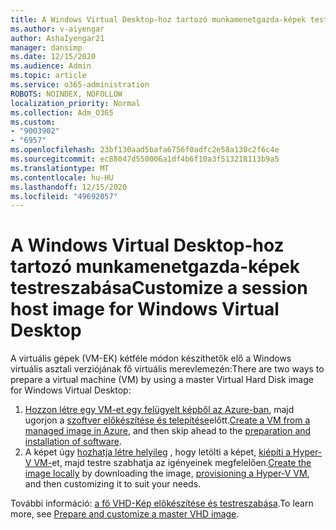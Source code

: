 ```yaml
---
title: A Windows Virtual Desktop-hoz tartozó munkamenetgazda-képek testreszabása
ms.author: v-aiyengar
author: AshaIyengar21
manager: dansimp
ms.date: 12/15/2020
ms.audience: Admin
ms.topic: article
ms.service: o365-administration
ROBOTS: NOINDEX, NOFOLLOW
localization_priority: Normal
ms.collection: Adm_O365
ms.custom:
- "9003902"
- "6957"
ms.openlocfilehash: 23bf130aad5bafa6756f0adfc2e58a130c2f6c4e
ms.sourcegitcommit: ec88047d550006a1df4b6f10a3f513218113b9a5
ms.translationtype: MT
ms.contentlocale: hu-HU
ms.lasthandoff: 12/15/2020
ms.locfileid: "49692057"
---
```

# <a name="customize-a-session-host-image-for-windows-virtual-desktop"></a><span data-ttu-id="d8aa6-102">A Windows Virtual Desktop-hoz tartozó munkamenetgazda-képek testreszabása</span><span class="sxs-lookup"><span data-stu-id="d8aa6-102">Customize a session host image for Windows Virtual Desktop</span></span>

<span data-ttu-id="d8aa6-103">A virtuális gépek (VM-EK) kétféle módon készíthetők elő a Windows virtuális asztali verziójának fő virtuális merevlemezén:</span><span class="sxs-lookup"><span data-stu-id="d8aa6-103">There are two ways to prepare a virtual machine (VM) by using a master Virtual Hard Disk image for Windows Virtual Desktop:</span></span>

1. <span data-ttu-id="d8aa6-104">[Hozzon létre egy VM-et egy felügyelt képből az Azure-ban](https://go.microsoft.com/fwlink/?linkid=2127906), majd ugorjon a [szoftver előkészítése és telepítése](https://go.microsoft.com/fwlink/?linkid=2128064)előtt.</span><span class="sxs-lookup"><span data-stu-id="d8aa6-104">[Create a VM from a managed image in Azure](https://go.microsoft.com/fwlink/?linkid=2127906), and then skip ahead to the [preparation and installation of software](https://go.microsoft.com/fwlink/?linkid=2128064).</span></span>
1. <span data-ttu-id="d8aa6-105">A képet úgy [hozhatja létre helyileg](https://go.microsoft.com/fwlink/?linkid=2128065) , hogy letölti a képet, [kiépíti a Hyper-V VM-](https://go.microsoft.com/fwlink/?linkid=2127907)et, majd testre szabhatja az igényeinek megfelelően.</span><span class="sxs-lookup"><span data-stu-id="d8aa6-105">[Create the image locally](https://go.microsoft.com/fwlink/?linkid=2128065) by downloading the image, [provisioning a Hyper-V VM](https://go.microsoft.com/fwlink/?linkid=2127907), and then customizing it to suit your needs.</span></span>

<span data-ttu-id="d8aa6-106">További információ: [a fő VHD-Kép előkészítése és testreszabása](https://go.microsoft.com/fwlink/?linkid=2127838).</span><span class="sxs-lookup"><span data-stu-id="d8aa6-106">To learn more, see [Prepare and customize a master VHD image](https://go.microsoft.com/fwlink/?linkid=2127838).</span></span>
